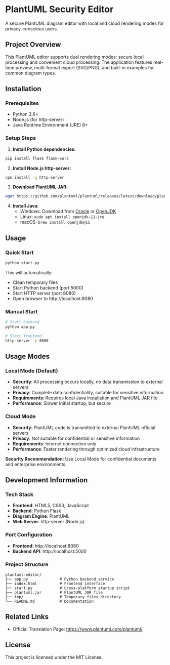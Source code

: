 # PlantUML Security Editor

A secure PlantUML diagram editor with local and cloud rendering modes for privacy-conscious users.

## Project Overview

This PlantUML editor supports dual rendering modes: secure local processing and convenient cloud processing. The application features real-time preview, multi-format export (SVG/PNG), and built-in examples for common diagram types.

## Installation

### Prerequisites
- Python 3.6+
- Node.js (for http-server)
- Java Runtime Environment (JRE) 8+

### Setup Steps

1. **Install Python dependencies:**
```bash
pip install flask flask-cors
```

2. **Install Node.js http-server:**
```bash
npm install -g http-server
```

3. **Download PlantUML JAR:**
```bash
wget https://github.com/plantuml/plantuml/releases/latest/download/plantuml.jar
```

4. **Install Java:**
   - Windows: Download from [Oracle](https://www.oracle.com/java/technologies/javase-downloads.html) or [OpenJDK](https://adoptium.net/)
   - Linux: `sudo apt install openjdk-11-jre`
   - macOS: `brew install openjdk@11`

## Usage

### Quick Start
```bash
python start.py
```

This will automatically:
- Clean temporary files
- Start Python backend (port 5000)
- Start HTTP server (port 8080)
- Open browser to http://localhost:8080

### Manual Start
```bash
# Start backend
python app.py

# Start frontend
http-server -p 8080
```

## Usage Modes

### Local Mode (Default)
- **Security**: All processing occurs locally, no data transmission to external servers
- **Privacy**: Complete data confidentiality, suitable for sensitive information
- **Requirements**: Requires local Java installation and PlantUML JAR file
- **Performance**: Slower initial startup, but secure

### Cloud Mode
- **Security**: PlantUML code is transmitted to external PlantUML official servers
- **Privacy**: Not suitable for confidential or sensitive information
- **Requirements**: Internet connection only
- **Performance**: Faster rendering through optimized cloud infrastructure

**Security Recommendation**: Use Local Mode for confidential documents and enterprise environments.

## Development Information

### Tech Stack
- **Frontend**: HTML5, CSS3, JavaScript
- **Backend**: Python Flask
- **Diagram Engine**: PlantUML
- **Web Server**: http-server (Node.js)

### Port Configuration
- **Frontend**: http://localhost:8080
- **Backend API**: http://localhost:5000

### Project Structure
```
plantuml-editor/
├── app.py              # Python backend service
├── index.html          # Frontend interface
├── start.py            # Cross-platform startup script
├── plantuml.jar        # PlantUML JAR file
├── tmp/                # Temporary files directory
└── README.md           # Documentation
```

## Related Links

* Official Translation Page: https://www.plantuml.com/plantuml/

## License

This project is licensed under the MIT License.

